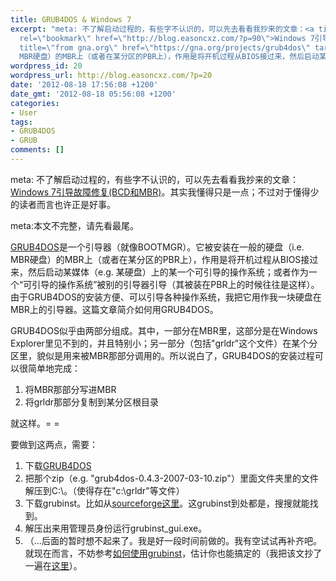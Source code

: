 ```yaml
---
title: GRUB4DOS & Windows 7
excerpt: "meta: 不了解启动过程的，有些字不认识的，可以先去看看我抄来的文章：<a title=\"Windows 7引导故障修复(BCD和MBR)\"
  rel=\"bookmark\" href=\"http://blog.easoncxz.com/?p=90\">Windows 7引导故障修复(BCD和MBR)</a>。其实我懂得只是一点；不过对于懂得少的读者而言也许正是好事。\r\n\r\nmeta:本文不完整，请先看最尾。\r\n\r\n<a
  title=\"from gna.org\" href=\"https://gna.org/projects/grub4dos\" target=\"_blank\">GRUB4DOS</a>是一个引导器（就像BOOTMGR）。它被安装在一般的硬盘（i.e.
  MBR硬盘）的MBR上（或者在某分区的PBR上），作用是将开机过程从BIOS接过来，然后启动某媒体（e.g. 某硬盘）上的某一个可引导的操作系统；或者作为一个“可引导的操作系统”被别的引导器引导（其被装在PBR上的时候往往是这样）。由于GRUB4DOS的安装方便、可以引导各种操作系统，我把它用作我一块硬盘在MBR上的引导器。这篇文章简介如何用GRUB4DOS。"
wordpress_id: 20
wordpress_url: http://blog.easoncxz.com/?p=20
date: '2012-08-18 17:56:08 +1200'
date_gmt: '2012-08-18 05:56:08 +1200'
categories:
- User
tags:
- GRUB4DOS
- GRUB
comments: []
---
```

<p>meta: 不了解启动过程的，有些字不认识的，可以先去看看我抄来的文章：<a title="Windows 7引导故障修复(BCD和MBR)" rel="bookmark" href="http://blog.easoncxz.com/?p=90">Windows 7引导故障修复(BCD和MBR)</a>。其实我懂得只是一点；不过对于懂得少的读者而言也许正是好事。</p>
<p>meta:本文不完整，请先看最尾。</p>
<p><a title="from gna.org" href="https://gna.org/projects/grub4dos" target="_blank">GRUB4DOS</a>是一个引导器（就像BOOTMGR）。它被安装在一般的硬盘（i.e. MBR硬盘）的MBR上（或者在某分区的PBR上），作用是将开机过程从BIOS接过来，然后启动某媒体（e.g. 某硬盘）上的某一个可引导的操作系统；或者作为一个“可引导的操作系统”被别的引导器引导（其被装在PBR上的时候往往是这样）。由于GRUB4DOS的安装方便、可以引导各种操作系统，我把它用作我一块硬盘在MBR上的引导器。这篇文章简介如何用GRUB4DOS。<a id="more"></a><a id="more-20"></a></p>
<p>GRUB4DOS似乎由两部分组成。其中，一部分在MBR里，这部分是在Windows Explorer里见不到的，并且特别小；另一部分（包括"grldr"这个文件）在某个分区里，貌似是用来被MBR那部分调用的。所以说白了，GRUB4DOS的安装过程可以很简单地完成：</p>
<ol>
<li>将MBR那部分写进MBR</li>
<li>将grldr那部分复制到某分区根目录</li>
</ol>
<p>就这样。= =</p>
<p>要做到这两点，需要：</p>
<ol>
<li>下载<a title="from gna.org" href="http://download.gna.org/grub4dos/" target="_blank">GRUB4DOS</a></li>
<li>把那个zip（e.g. "grub4dos-0.4.3-2007-03-10.zip"）里面文件夹里的文件解压到C:\。（使得存在"c:\grldr"等文件）</li>
<li>下载grubinst。比如从<a title="from sourceforge.net" href="http://sourceforge.net/projects/grub4dos/files/grubinst/grubinst%201.0.1/" target="_blank">sourceforge这里</a>。这grubinst到处都是，搜搜就能找到。</li>
<li>解压出来用管理员身份运行grubinst_gui.exe。</li>
<li>（...后面的暂时想不起来了。我是好一段时间前做的。我有空试试再补齐吧。就现在而言，不妨参考<a title="from 163.com" href="http://103525169.blog.163.com/blog/static/109899689201001954832880/">如何使用grubinst</a>，估计你也能搞定的（我把该文抄了一遍在<a title="from easoncxz.com" href="http://blog.easoncxz.com/?p=100">这里</a>）。</li>
</ol>
